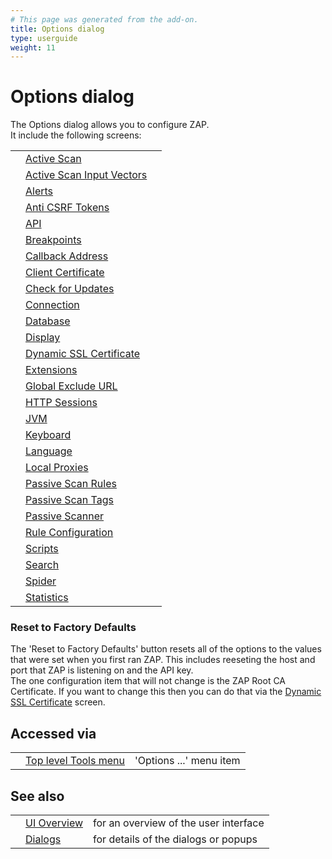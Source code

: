 ```yaml
---
# This page was generated from the add-on.
title: Options dialog
type: userguide
weight: 11
---
```


# Options dialog

The Options dialog allows you to configure ZAP.  
It include the following screens:

|   |                                                                           |   |
|---|---------------------------------------------------------------------------|---|
|   | [Active Scan](/docs/desktop/ui/dialogs/options/ascan/)                    |   |
|   | [Active Scan Input Vectors](/docs/desktop/ui/dialogs/options/ascaninput/) |   |
|   | [Alerts](/docs/desktop/ui/dialogs/options/alert/)                         |   |
|   | [Anti CSRF Tokens](/docs/desktop/ui/dialogs/options/anticsrf/)            |   |
|   | [API](/docs/desktop/ui/dialogs/options/api/)                              |   |
|   | [Breakpoints](/docs/desktop/ui/dialogs/options/breakpoints/)              |   |
|   | [Callback Address](/docs/desktop/ui/dialogs/options/callback/)            |   |
|   | [Client Certificate](/docs/desktop/ui/dialogs/options/certificate/)       |   |
|   | [Check for Updates](/docs/desktop/ui/dialogs/options/checkforupdates/)    |   |
|   | [Connection](/docs/desktop/ui/dialogs/options/connection/)                |   |
|   | [Database](/docs/desktop/ui/dialogs/options/database/)                    |   |
|   | [Display](/docs/desktop/ui/dialogs/options/view/)                         |   |
|   | [Dynamic SSL Certificate](/docs/desktop/ui/dialogs/options/dynsslcert/)   |   |
|   | [Extensions](/docs/desktop/ui/dialogs/options/ext/)                       |   |
|   | [Global Exclude URL](/docs/desktop/ui/dialogs/options/globalexcludeurl/)  |   |
|   | [HTTP Sessions](/docs/desktop/ui/dialogs/options/httpsessions/)           |   |
|   | [JVM](/docs/desktop/ui/dialogs/options/jvm/)                              |   |
|   | [Keyboard](/docs/desktop/ui/dialogs/options/keyboard/)                    |   |
|   | [Language](/docs/desktop/ui/dialogs/options/language/)                    |   |
|   | [Local Proxies](/docs/desktop/ui/dialogs/options/localproxy/)             |   |
|   | [Passive Scan Rules](/docs/desktop/ui/dialogs/options/pscanrules/)        |   |
|   | [Passive Scan Tags](/docs/desktop/ui/dialogs/options/pscan/)              |   |
|   | [Passive Scanner](/docs/desktop/ui/dialogs/options/pscanner/)             |   |
|   | [Rule Configuration](/docs/desktop/ui/dialogs/options/ruleconfig/)        |   |
|   | [Scripts](/docs/desktop/ui/dialogs/options/script/)                       |   |
|   | [Search](/docs/desktop/ui/dialogs/options/search/)                        |   |
|   | [Spider](/docs/desktop/ui/dialogs/options/spider/)                        |   |
|   | [Statistics](/docs/desktop/ui/dialogs/options/stats/)                     |   |

### Reset to Factory Defaults

The 'Reset to Factory Defaults' button resets all of the options to the values that were set when you first ran ZAP. This includes reeseting the host and port that ZAP is listening on and the API key.  
The one configuration item that will not change is the ZAP Root CA Certificate. If you want to change this then you can do that via the [Dynamic SSL Certificate](/docs/desktop/ui/dialogs/options/dynsslcert/) screen.

## Accessed via

|   |                                                        |                         |
|---|--------------------------------------------------------|-------------------------|
|   | [Top level Tools menu](/docs/desktop/ui/tlmenu/tools/) | 'Options ...' menu item |

## See also

|   |                                      |                                       |
|---|--------------------------------------|---------------------------------------|
|   | [UI Overview](/docs/desktop/ui/)     | for an overview of the user interface |
|   | [Dialogs](/docs/desktop/ui/dialogs/) | for details of the dialogs or popups  |

